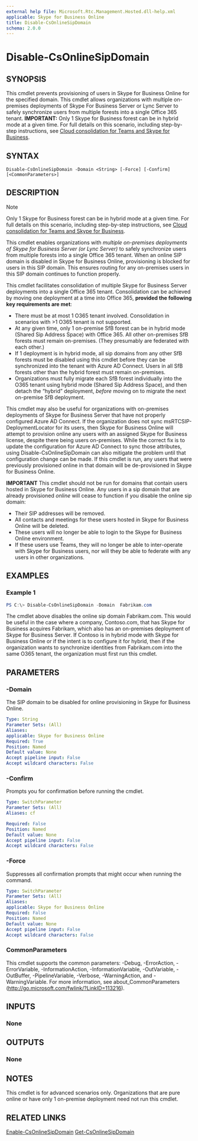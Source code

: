 ```yaml
---
external help file: Microsoft.Rtc.Management.Hosted.dll-help.xml
applicable: Skype for Business Online
title: Disable-CsOnlineSipDomain
schema: 2.0.0
---
```


# Disable-CsOnlineSipDomain

## SYNOPSIS
This cmdlet prevents provisioning of users in Skype for Business Online for the specified domain. This cmdlet allows organizations with multiple on-premises deployments of Skype For Business Server or Lync Server to safely synchronize users from multiple forests into a single Office 365 tenant. **IMPORTANT:** Only 1 Skype for Business forest can be in hybrid mode at a given time. For full details on this scenario, including step-by-step instructions, see [Cloud consolidation for Teams and Skype for Business](https://docs.microsoft.com/skypeforbusiness/hybrid/cloud-consolidation).
  
## SYNTAX

```
Disable-CsOnlineSipDomain -Domain <String> [-Force] [-Confirm] [<CommonParameters>]
```

## DESCRIPTION

> [!NOTE] 
> Only 1 Skype for Business forest can be in hybrid mode at a given time. For full details on this scenario, including step-by-step instructions, see [Cloud consolidation for Teams and Skype for Business](https://docs.microsoft.com/skypeforbusiness/hybrid/cloud-consolidation).

This cmdlet enables organizations with *multiple on-premises deployments of Skype for Business Server (or Lync Server)* to safely synchronize users from multiple forests into a single Office 365 tenant.  When an online SIP domain is disabled in Skype for Business Online, provisioning is blocked for users in this SIP domain. This ensures routing for any on-premises users in this SIP domain continues to function properly.

This cmdlet facilitates consolidation of multiple Skype for Business Server deployments into a single Office 365 tenant. Consolidation can be achieved by moving one deployment at a time into Office 365, **provided the following key requirements are met**:
 - There must be at most 1 O365 tenant involved. Consolidation in scenarios with >1 O365 tenant is not supported.
 - At any given time, only 1 on-premise SfB forest can be in hybrid mode (Shared Sip Address Space) with Office 365. All other on-premises SfB forests must remain on-premises. (They presumably are federated with each other.)  
 - If 1 deployment is in hybrid mode, all sip domains from any other SfB forests must be disabled using this cmdlet before they can be synchronized into the tenant with Azure AD Connect. Users in all SfB forests other than the hybrid forest must remain on-premises.
  - Organizations must fully migrate each SfB forest individually into the O365 tenant using hybrid mode (Shared Sip Address Space), and then detach the “hybrid” deployment, *before* moving on to migrate the next on-premise SfB deployment.   


This cmdlet may also be useful for organizations with on-premises deployments of Skype for Business Server that have not properly configured Azure AD Connect. If the organization does not sync msRTCSIP-DeploymentLocator for its users, then Skype for Business Online will attempt to provision online any users with an assigned Skype for Business license, despite there being users on-premises.  While the correct fix is to update the configuration for Azure AD Connect to sync those attributes, using Disable-CsOnlineSipDomain can also mitigate the problem until that configuration change can be made.  If this cmdlet is run, any users that were previously provisioned online in that domain will be de-provisioned in Skype for Business Online.

**IMPORTANT**
This cmdlet should not be run for domains that contain users hosted in Skype for Business Online.  Any users in a sip domain that are already provisioned *online* will cease to function if you disable the online sip domain:
 - Their SIP addresses will be removed.
 - All contacts and meetings for these users hosted in Skype for Business Online will be deleted.
 - These users will no longer be able to login to the Skype for Business Online environment.
 - If these users use Teams, they will no longer be able to inter-operate with Skype for Business users, nor will they be able to federate with any users in other organizations.


## EXAMPLES

### Example 1
```powershell
PS C:\> Disable-CsOnlineSipDomain -Domain  Fabrikam.com
```

The cmdlet above disables the online sip domain Fabrikam.com.  This would be useful in the case where a company, Contoso.com, that  has Skype for Business acquires Fabrikam, which also has an on-premises deployment of Skype for Business Server.  If Contoso is in hybrid mode with Skype for Business Online or if the intent is to configure it for hybrid, then if the organization wants to synchronize identities from Fabrikam.com into the same O365 tenant, the organization must first run this cmdlet.

## PARAMETERS

### -Domain
The SIP domain to be disabled for online provisioning in Skype for Business Online.

```yaml
Type: String
Parameter Sets: (All)
Aliases:
applicable: Skype for Business Online
Required: True
Position: Named
Default value: None
Accept pipeline input: False
Accept wildcard characters: False
```

### -Confirm
Prompts you for confirmation before running the cmdlet.

```yaml
Type: SwitchParameter
Parameter Sets: (All)
Aliases: cf

Required: False
Position: Named
Default value: None
Accept pipeline input: False
Accept wildcard characters: False
```

### -Force
Suppresses all confirmation prompts that might occur when running the command.

```yaml
Type: SwitchParameter
Parameter Sets: (All)
Aliases:
applicable: Skype for Business Online
Required: False
Position: Named
Default value: None
Accept pipeline input: False
Accept wildcard characters: False
```


### CommonParameters
This cmdlet supports the common parameters: -Debug, -ErrorAction, -ErrorVariable, -InformationAction, -InformationVariable, -OutVariable, -OutBuffer, -PipelineVariable, -Verbose, -WarningAction, and -WarningVariable.
For more information, see about_CommonParameters (http://go.microsoft.com/fwlink/?LinkID=113216).

## INPUTS

### None

## OUTPUTS

### None

## NOTES
This cmdlet is for advanced scenarios only.  Organizations that are pure online or have only 1 on-premise deployment need not run this cmdlet.

## RELATED LINKS

[Enable-CsOnlineSipDomain](Enable-CsOnlineSipDomain.md)
[Get-CsOnlineSipDomain](Get-CsOnlineSipDomain.md)
